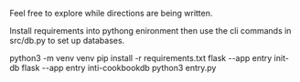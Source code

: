 Feel free to explore while directions are being written.

Install requirements into pythong enironment then use the cli commands in src/db.py to set up databases.

python3 -m venv venv
pip install -r requirements.txt
flask --app entry init-db
flask --app entry inti-cookbookdb
python3 entry.py